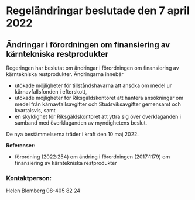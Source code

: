 # Regeländringar beslutade den 7 april 2022

## Ändringar i förordningen om finansiering av kärntekniska restprodukter

Regeringen har beslutat om ändringar i förordningen om finansiering av kärntekniska restprodukter. Ändringarna innebär

* utökade möjligheter för tillståndshavarna att ansöka om medel ur kärnavfallsfonden i efterskott,
* utökade möjligheter för Riksgäldskontoret att hantera ansökningar om medel från kärnavfallsavgifter och Studsviksavgifter gemensamt och kvartalsvis, samt
* en skyldighet för Riksgäldskontoret att yttra sig över överklaganden i samband med överklaganden av myndighetens beslut.

De nya bestämmelserna träder i kraft den 10 maj 2022.

**Referenser:**

* förordning (2022:254) om ändring i förordningen (2017:1179) om finansiering av kärntekniska restprodukter

### Kontaktperson:

Helen Blomberg 08-405 82 24
